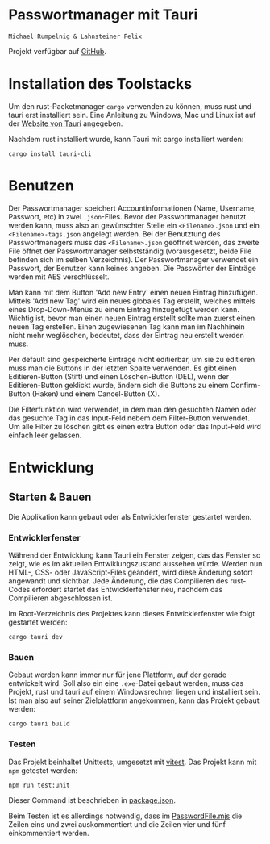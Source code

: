 # Passwortmanager mit Tauri
    Michael Rumpelnig & Lahnsteiner Felix

Projekt verfügbar auf [GitHub](https://github.com/felixlahn/PasswordManager).

# Installation des Toolstacks
Um den rust-Packetmanager `cargo` verwenden zu können, muss rust und tauri erst
installiert sein. Eine Anleitung zu Windows, Mac und Linux ist auf der [Website
von Tauri](https://tauri.app/v1/guides/getting-started/prerequisites) angegeben.

Nachdem rust installiert wurde, kann Tauri mit cargo installiert werden:

```cli
cargo install tauri-cli
```

# Benutzen
Der Passwortmanager speichert Accountinformationen (Name, Username, Passwort, etc)
in zwei `.json`-Files. Bevor der Passwortmanager benutzt werden kann, muss also
an gewünschter Stelle ein `<Filename>.json` und ein `<Filename>-tags.json`
angelegt werden. Bei der Benutztung des Passwortmanagers muss das `<Filename>.json`
geöffnet werden, das zweite File öffnet der Passwortmanager selbstständig (vorausgesetzt, beide File befinden sich im selben Verzeichnis). Der Passwortmanager
verwendet ein Passwort, der Benutzer kann keines angeben. Die Passwörter der
Einträge werden mit AES verschlüsselt.

Man kann mit dem Button 'Add new Entry' einen neuen Eintrag hinzufügen. Mittels 'Add new Tag' wird ein neues globales Tag erstellt, welches mittels eines Drop-Down-Menüs zu einem Eintrag hinzugefügt werden kann. Wichtig ist, bevor man einen neuen Eintrag erstellt sollte man zuerst einen neuen Tag erstellen. Einen zugewiesenen Tag kann man im Nachhinein nicht mehr weglöschen, bedeutet, dass der Eintrag neu erstellt werden muss.

Per default sind gespeicherte Einträge nicht editierbar, um sie zu editieren muss man die Buttons in der letzten Spalte verwenden. Es gibt einen Editieren-Button (Stift) und einen Löschen-Button (DEL), wenn der Editieren-Button geklickt wurde, ändern sich die Buttons zu einem Confirm-Button (Haken) und einem Cancel-Button (X).

Die Filterfunktion wird verwendet, in dem man den gesuchten Namen oder das gesuchte Tag in das Input-Feld nebem dem Filter-Button verwendet. Um alle Filter zu löschen gibt es einen extra Button oder das Input-Feld wird einfach leer gelassen.

# Entwicklung
## Starten & Bauen
Die Applikation kann gebaut oder als Entwicklerfenster gestartet werden.

### Entwicklerfenster
Während der Entwicklung kann Tauri ein Fenster zeigen, das das Fenster so
zeigt, wie es im aktuellen Entwiklungszustand aussehen würde. Werden nun HTML-,
CSS- oder JavaScript-Files geändert, wird diese Änderung sofort angewandt und
sichtbar. Jede Änderung, die das Compilieren des rust-Codes erfordert startet
das Entwicklerfenster neu, nachdem das Compilieren abgeschlossen ist.

Im Root-Verzeichnis des Projektes kann dieses Entwicklerfenster wie folgt
gestartet werden:

```cli
cargo tauri dev
```

### Bauen
Gebaut werden kann immer nur für jene Plattform, auf der gerade entwickelt wird.
Soll also ein eine `.exe`-Datei gebaut werden, muss das Projekt, rust und tauri
auf einem Windowsrechner liegen und installiert sein. Ist man also auf seiner
Zielplattform angekommen, kann das Projekt gebaut werden:

```cli
cargo tauri build
```

### Testen
Das Projekt beinhaltet Unittests, umgesetzt mit [vitest](https://vitest.dev/).
Das Projekt kann mit `npm` getestet werden:

```cli
npm run test:unit
```

Dieser Command ist beschrieben in [package.json](./package.json).

Beim Testen ist es allerdings notwendig, dass im [PasswordFile.mjs](./src/modules/PasswordFile.mjs) die Zeilen eins und zwei auskommentiert und die Zeilen vier
und fünf einkommentiert werden.